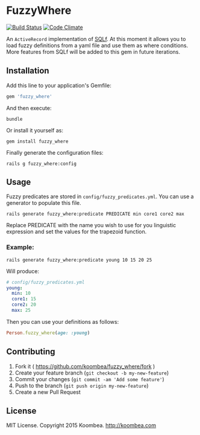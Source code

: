 # FuzzyWhere
[![Build Status](https://travis-ci.org/koombea/fuzzy_where.svg?branch=master)](https://travis-ci.org/koombea/fuzzy_where)
[![Code Climate](https://codeclimate.com/github/koombea/fuzzy_where/badges/gpa.svg)](https://codeclimate.com/github/koombea/fuzzy_where)

An `ActiveRecord` implementation of [SQLf](http://en.wikipedia.org/wiki/SQLf).
At this moment it allows you to load fuzzy definitions from a yaml file and use
them as where conditions. More features from SQLf will be added to this gem in future iterations.

## Installation

Add this line to your application's Gemfile:

```ruby
gem 'fuzzy_where'
```

And then execute:

```console
bundle
```

Or install it yourself as:

```console
gem install fuzzy_where
```

Finally generate the configuration files:

```console
rails g fuzzy_where:config
```

## Usage

Fuzzy predicates are stored in `config/fuzzy_predicates.yml`. You can use a generator to populate this file.

```console
rails generate fuzzy_where:predicate PREDICATE min core1 core2 max
```

Replace PREDICATE with the name you wish to use for you linguistic expression and set the values for the trapezoid function.

### Example:

```console
rails generate fuzzy_where:predicate young 10 15 20 25
```

Will produce:

```yaml
# config/fuzzy_predicates.yml
young:
  min: 10
  core1: 15
  core2: 20
  max: 25
```

Then you can use your definitions as follows:

```ruby
Person.fuzzy_where(age: :young)
```

## Contributing

1. Fork it ( https://github.com/koombea/fuzzy_where/fork )
2. Create your feature branch (`git checkout -b my-new-feature`)
3. Commit your changes (`git commit -am 'Add some feature'`)
4. Push to the branch (`git push origin my-new-feature`)
5. Create a new Pull Request

## License

MIT License. Copyright 2015 Koombea. http://koombea.com

